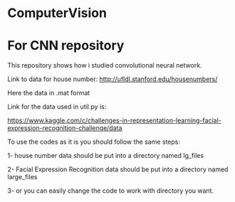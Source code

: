 # ComputerVision

# For CNN repository
This repository shows how i studied convolutional neural network.

Link to data for house number:  http://ufldl.stanford.edu/housenumbers/ 

Here the data in .mat format

Link for the data used in util.py is:

https://www.kaggle.com/c/challenges-in-representation-learning-facial-expression-recognition-challenge/data 

 
To use the codes as it is you should follow the same steps:

1- house number data should be put into a directory named  lg_files

2- Facial Expression Recognition data should be put into a directory named large_files

3- or you can easily change the code to work with directory you want.
